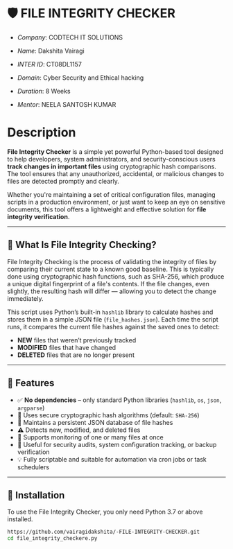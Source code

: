 # 🛡️ FILE INTEGRITY CHECKER

- *Company*: CODTECH IT SOLUTIONS

- *Name*: Dakshita Vairagi

- *INTER ID*: CT08DL1157

- *Domain*: Cyber Security and Ethical hacking

- *Duration*: 8 Weeks

- *Mentor*: NEELA SANTOSH KUMAR

# Description

**File Integrity Checker** is a simple yet powerful Python-based tool designed to help developers, system administrators, and security-conscious users **track changes in important files** using cryptographic hash comparisons. The tool ensures that any unauthorized, accidental, or malicious changes to files are detected promptly and clearly.

Whether you're maintaining a set of critical configuration files, managing scripts in a production environment, or just want to keep an eye on sensitive documents, this tool offers a lightweight and effective solution for **file integrity verification**.

---

## 📌 What Is File Integrity Checking?

File Integrity Checking is the process of validating the integrity of files by comparing their current state to a known good baseline. This is typically done using cryptographic hash functions, such as SHA-256, which produce a unique digital fingerprint of a file's contents. If the file changes, even slightly, the resulting hash will differ — allowing you to detect the change immediately.

This script uses Python’s built-in `hashlib` library to calculate hashes and stores them in a simple JSON file (`file_hashes.json`). Each time the script runs, it compares the current file hashes against the saved ones to detect:

- **NEW** files that weren’t previously tracked
- **MODIFIED** files that have changed
- **DELETED** files that are no longer present

---

## 🚀 Features

- ✅ **No dependencies** – only standard Python libraries (`hashlib`, `os`, `json`, `argparse`)
- 🔐 Uses secure cryptographic hash algorithms (default: `SHA-256`)
- 🧠 Maintains a persistent JSON database of file hashes
- ⚠️ Detects new, modified, and deleted files
- 📂 Supports monitoring of one or many files at once
- 🧪 Useful for security audits, system configuration tracking, or backup verification
- 💡 Fully scriptable and suitable for automation via cron jobs or task schedulers

---

## 🔧 Installation

To use the File Integrity Checker, you only need Python 3.7 or above installed.

```bash
https://github.com/vairagidakshita/-FILE-INTEGRITY-CHECKER.git
cd file_integrity_checkere.py
